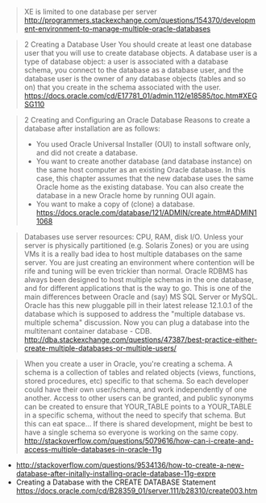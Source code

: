 > XE is limited to one database per server
> http://programmers.stackexchange.com/questions/154370/development-environment-to-manage-multiple-oracle-databases

> 2 Creating a Database User
> You should create at least one database user that you will use to create database objects. A database user is a type of database object: a user is associated with a database schema, you connect to the database as a database user, and the database user is the owner of any database objects (tables and so on) that you create in the schema associated with the user.
> https://docs.oracle.com/cd/E17781_01/admin.112/e18585/toc.htm#XEGSG110

> 2 Creating and Configuring an Oracle Database
> Reasons to create a database after installation are as follows:
> - You used Oracle Universal Installer (OUI) to install software only, and did not create a database.
> - You want to create another database (and database instance) on the same host computer as an existing Oracle database. In this case, this chapter assumes that the new database uses the same Oracle home as the existing database. You can also create the database in a new Oracle home by running OUI again.
> - You want to make a copy of (clone) a database.
> https://docs.oracle.com/database/121/ADMIN/create.htm#ADMIN11068

> Databases use server resources: CPU, RAM, disk I/O. Unless your server is physically partitioned (e.g. Solaris Zones) or you are using VMs it is a really bad idea to host multiple databases on the same server. You are just creating an environment where contention will be rife and tuning will be even trickier than normal.
> Oracle RDBMS has always been designed to host multiple schemas in the one database, and for different applications that is the way to go. This is one of the main differences between Oracle and (say) MS SQL Server or MySQL.
> Oracle has this new pluggable pill in their latest release 12.1.0.1 of the database which is supposed to address the "multiple database vs. multiple schema" discussion. Now you can plug a database into the multitenant container database - CDB.
> http://dba.stackexchange.com/questions/47387/best-practice-either-create-multiple-databases-or-multiple-users/

> When you create a user in Oracle, you're creating a schema. A schema is a collection of tables and related objects (views, functions, stored procedures, etc) specific to that schema. So each developer could have their own user/schema, and work independently of one another. Access to other users can be granted, and public synonyms can be created to ensure that YOUR_TABLE points to a YOUR_TABLE in a specific schema, without the need to specify that schema. But this can eat space...
> If there is shared development, might be best to have a single schema so everyone is working on the same copy.
> http://stackoverflow.com/questions/5079616/how-can-i-create-and-access-multiple-databases-in-oracle-11g

- http://stackoverflow.com/questions/9534136/how-to-create-a-new-database-after-initally-installing-oracle-database-11g-expre
- Creating a Database with the CREATE DATABASE Statement https://docs.oracle.com/cd/B28359_01/server.111/b28310/create003.htm
